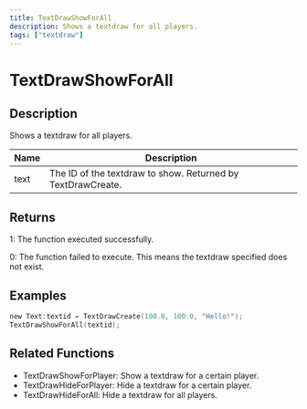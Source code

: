 ```yaml
---
title: TextDrawShowForAll
description: Shows a textdraw for all players.
tags: ["textdraw"]
---
```


# TextDrawShowForAll

## Description

Shows a textdraw for all players.

| Name | Description                                                 |
| ---- | ----------------------------------------------------------- |
| text | The ID of the textdraw to show. Returned by TextDrawCreate. |

## Returns

1: The function executed successfully.

0: The function failed to execute. This means the textdraw specified does not exist.

## Examples

```c
new Text:textid = TextDrawCreate(100.0, 100.0, "Hello!");
TextDrawShowForAll(textid);
```

## Related Functions

- TextDrawShowForPlayer: Show a textdraw for a certain player.
- TextDrawHideForPlayer: Hide a textdraw for a certain player.
- TextDrawHideForAll: Hide a textdraw for all players.

